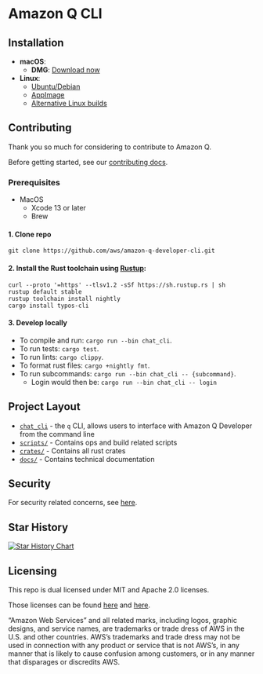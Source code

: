 # Amazon Q CLI

## Installation

- **macOS**:
  - **DMG**: [Download now](https://desktop-release.q.us-east-1.amazonaws.com/latest/Amazon%20Q.dmg)
- **Linux**:
  - [Ubuntu/Debian](https://docs.aws.amazon.com/amazonq/latest/qdeveloper-ug/command-line-installing.html#command-line-installing-ubuntu)
  - [AppImage](https://docs.aws.amazon.com/amazonq/latest/qdeveloper-ug/command-line-installing.html#command-line-installing-appimage)
  - [Alternative Linux builds](https://docs.aws.amazon.com/amazonq/latest/qdeveloper-ug/command-line-installing.html#command-line-installing-alternative-linux)

## Contributing

Thank you so much for considering to contribute to Amazon Q.

Before getting started, see our [contributing docs](CONTRIBUTING.md#security-issue-notifications).

### Prerequisites

- MacOS
  - Xcode 13 or later
  - Brew

#### 1. Clone repo

```shell
git clone https://github.com/aws/amazon-q-developer-cli.git
```

#### 2. Install the Rust toolchain using [Rustup](https://rustup.rs):

```shell
curl --proto '=https' --tlsv1.2 -sSf https://sh.rustup.rs | sh
rustup default stable
rustup toolchain install nightly
cargo install typos-cli
```

#### 3. Develop locally

- To compile and run: `cargo run --bin chat_cli`.
- To run tests: `cargo test`.
- To run lints: `cargo clippy`.
- To format rust files: `cargo +nightly fmt`.
- To run subcommands: `cargo run --bin chat_cli -- {subcommand}`.
  - Login would then be: `cargo run --bin chat_cli -- login`

## Project Layout

- [`chat_cli`](crates/chat-cli/) - the `q` CLI, allows users to interface with Amazon Q Developer from
  the command line
- [`scripts/`](scripts/) - Contains ops and build related scripts
- [`crates/`](crates/) - Contains all rust crates
- [`docs/`](docs/) - Contains technical documentation

## Security

For security related concerns, see [here](SECURITY.md).

## Star History

[![Star History Chart](https://api.star-history.com/svg?repos=aws/amazon-q-developer-cli&type=Date)](https://star-history.com/#aws/amazon-q-developer-cli&Date)

## Licensing

This repo is dual licensed under MIT and Apache 2.0 licenses.

Those licenses can be found [here](LICENSE.MIT) and [here](LICENSE.APACHE).

“Amazon Web Services” and all related marks, including logos, graphic designs, and service names, are trademarks or trade dress of AWS in the U.S. and other countries. AWS’s trademarks and trade dress may not be used in connection with any product or service that is not AWS’s, in any manner that is likely to cause confusion among customers, or in any manner that disparages or discredits AWS.
